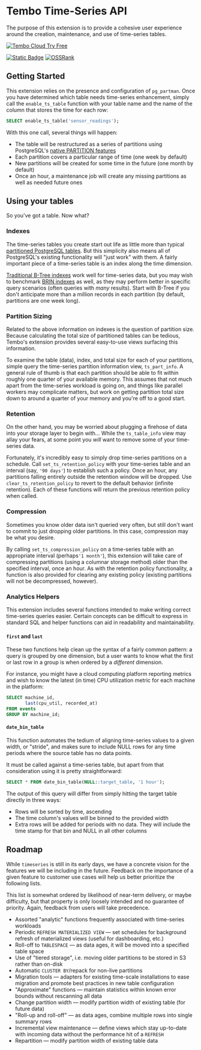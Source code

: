 # Tembo Time-Series API

The purpose of this extension is to provide a cohesive user experience around the creation, maintenance, and use of time-series tables.

[![Tembo Cloud Try Free](https://tembo.io/tryFreeButton.svg)](https://cloud.tembo.io/sign-up)

[![Static Badge](https://img.shields.io/badge/%40tembo-community?logo=slack&label=slack)](https://join.slack.com/t/tembocommunity/shared_invite/zt-277pu7chi-NHtvHWvLhHwyK0Y5Y6vTPw)
[![OSSRank](https://shields.io/endpoint?url=https://ossrank.com/shield/4022)](https://ossrank.com/p/4022)

## Getting Started

This extension relies on the presence and configuration of `pg_partman`. Once you have determined which table needs time-series enhancement, simply call the `enable_ts_table` function with your table name and the name of the column that stores the time for each row:

```sql
SELECT enable_ts_table('sensor_readings');
```

With this one call, several things will happen:

  * The table will be restructured as a series of partitions using PostgreSQL's [native PARTITION features](https://www.postgresql.org/docs/current/ddl-partitioning.html)
  * Each partition covers a particular range of time (one week by default)
  * New partitions will be created for some time in the future (one month by default)
  * Once an hour, a maintenance job will create any missing partitions as well as needed future ones

## Using your tables

So you've got a table. Now what?

### Indexes

The time-series tables you create start out life as little more than typical [partitioned PostgreSQL tables](https://www.postgresql.org/docs/current/ddl-partitioning.html). But this simplicity also means all of PostgreSQL's existing functionality will "just work" with them. A fairly important piece of a time-series table is an index along the time dimension.

[Traditional B-Tree indexes](https://www.postgresql.org/docs/current/btree-intro.html) work well for time-series data, but you may wish to benchmark [BRIN indexes](https://www.postgresql.org/docs/current/brin-intro.html) as well, as they may perform better in specific query scenarios (often queries with _many_ results). Start with B-Tree if you don't anticipate more than a million records in each partition (by default, partitions are one week long).

### Partition Sizing

Related to the above information on indexes is the question of partition size. Because calculating the total size of partitioned tables can be tedious, Tembo's extension provides several easy-to-use views surfacing this information.

To examine the table (data), index, and total size for each of your partitions, simple query the time-series partition information view, `ts_part_info`. A general rule of thumb is that each partition should be able to fit within roughly one quarter of your available memory. This assumes that not much apart from the time-series workload is going on, and things like parallel workers may complicate matters, but work on getting partition total size down to around a quarter of your memory and you're off to a good start.

### Retention

On the other hand, you may be worried about plugging a firehose of data into your storage layer to begin with… While the `ts_table_info` view may allay your fears, at some point you _will_ want to remove some of your time-series data.

Fortunately, it's incredibly easy to simply drop time-series partitions on a schedule. Call `set_ts_retention_policy` with your time-series table and an interval (say, `'90 days'`) to establish such a policy. Once an hour, any partitions falling entirely outside the retention window will be dropped. Use `clear_ts_retention_policy` to revert to the default behavior (infinite retention). Each of these functions will return the previous retention policy when called.

### Compression

Sometimes you know older data isn't queried very often, but still don't want to commit to just dropping older partitions. In this case, compression may be what you desire.

By calling `set_ts_compression_policy` on a time-series table with an appropriate interval (perhaps`'1 month'`), this extension will take care of compressing partitions (using a columnar storage method) older than the specified interval, once an hour. As with the retention policy functionality, a function is also provided for clearing any existing policy (existing partitions will not be decompressed, however).

### Analytics Helpers

This extension includes several functions intended to make writing correct time-series queries easier. Certain concepts can be difficult to express in standard SQL and helper functions can aid in readability and maintainability.

#### `first` and `last`

These two functions help clean up the syntax of a fairly common pattern: a query is grouped by one dimension, but a user wants to know what the first or last row in a group is when ordered by a _different_ dimension.

For instance, you might have a cloud computing platform reporting metrics and wish to know the latest (in time) CPU utilization metric for each machine in the platform:

```sql
SELECT machine_id,
       last(cpu_util, recorded_at)
FROM events
GROUP BY machine_id;
```

#### `date_bin_table`

This function automates the tedium of aligning time-series values to a given width, or "stride", and makes sure to include NULL rows for any time periods where the source table has no data points.

It must be called against a time-series table, but apart from that consideration using it is pretty straightforward:

```sql
SELECT * FROM date_bin_table(NULL::target_table, '1 hour');
```

The output of this query will differ from simply hitting the target table directly in three ways:

  * Rows will be sorted by time, ascending
  * The time column's values will be binned to the provided width
  * Extra rows will be added for periods with no data. They will include the time stamp for that bin and NULL in all other columns



## Roadmap

While `timeseries` is still in its early days, we have a concrete vision for the features we will be including in the future. Feedback on the importance of a given feature to customer use cases will help us better prioritize the following lists.

This list is somewhat ordered by likelihood of near-term delivery, or maybe difficulty, but that property is only loosely intended and no guarantee of priority. Again, feedback from users will take precedence.

  - Assorted "analytic" functions frequently associated with time-series workloads
  - Periodic `REFRESH MATERIALIZED VIEW` — set schedules for background refresh of materialized views (useful for dashboarding, etc.)
  - Roll-off to `TABLESPACE` — as data ages, it will be moved into a specified table space
  - Use of "tiered storage", i.e. moving older partitions to be stored in S3 rather than on-disk
  - Automatic `CLUSTER BY`/repack for non-live partitions
  - Migration tools — adapters for existing time-scale installations to ease migration and promote best practices in new table configuration
  - "Approximate" functions — maintain statistics within known error bounds without rescanning all data
  - Change partition width — modify partition width of existing table (for future data)
  - "Roll-up and roll-off" — as data ages, combine multiple rows into single summary rows
  - Incremental view maintenance — define views which stay up-to-date with incoming data without the performance hit of a `REFRESH`
  - Repartition — modify partition width of existing table data
